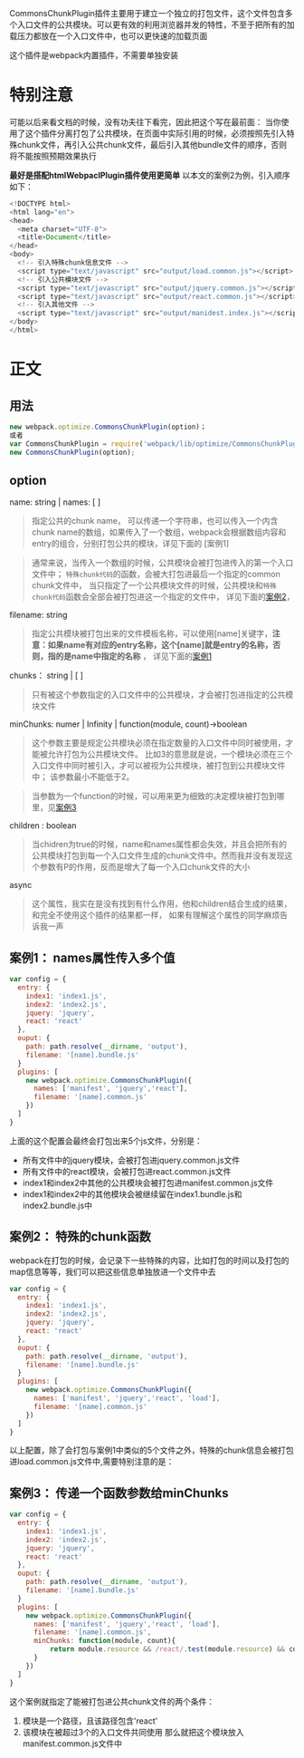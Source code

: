 CommonsChunkPlugin插件主要用于建立一个独立的打包文件，这个文件包含多个入口文件的公共模块。可以更有效的利用浏览器并发的特性，不至于把所有的加载压力都放在一个入口文件中，也可以更快速的加载页面

这个插件是webpack内置插件，不需要单独安装

特别注意
=
可能以后来看文档的时候，没有功夫往下看完，因此把这个写在最前面：  当你使用了这个插件分离打包了公共模块，在页面中实际引用的时候，必须按照先引入特殊chunk文件，再引入公共chunk文件，最后引入其他bundle文件的顺序，否则将不能按照预期效果执行

**最好是搭配htmlWebpaclPlugin插件使用更简单**
以本文的案例2为例，引入顺序如下：

```js
<!DOCTYPE html>
<html lang="en">
<head>
  <meta charset="UTF-8">
  <title>Document</title>
</head>
<body>
  <!-- 引入特殊chunk信息文件 -->
  <script type="text/javascript" src="output/load.common.js"></script> 
  <!-- 引入公共模块文件 -->
  <script type="text/javascript" src="output/jquery.common.js"></script>
  <script type="text/javascript" src="output/react.common.js"></script>
  <!-- 引入其他文件 -->
  <script type="text/javascript" src="output/manidest.index.js"></script> 
</body>
</html>
```

正文
=
用法
-
```js
new webpack.optimize.CommonsChunkPlugin(option)；
或者
var CommonsChunkPlugin = require('webpack/lib/optimize/CommonsChunkPlugin');
new CommonsChunkPlugin(option);
```

option
-
name: string | names: [ ] 

> 指定公共的chunk name， 可以传递一个字符串，也可以传入一个内含chunk name的数组，如果传入了一个数组，webpack会根据数组内容和entry的组合，分别打包公共的模块，详见下面的 [案例1]

> 通常来说，当传入一个数组的时候，公共模块会被打包进传入的第一个入口文件中； `特殊chunk代码`的函数，会被大打包进最后一个指定的common chunk文件中， 当只指定了一个公共模块文件的时候，公共模块和`特殊chunk代码`函数会全部会被打包进这一个指定的文件中， 详见下面的[案例2]()， 

filename: string
> 指定公共模块被打包出来的文件模板名称，可以使用[name]关键字，**注意：如果name有对应的entry名称，这个[name]就是entry的名称，否则，指的是name中指定的名称** ， 详见下面的[案例1]()

chunks： string | [ ]
> 只有被这个参数指定的入口文件中的公共模块，才会被打包进指定的公共模块文件

minChunks: numer | Infinity | function(module, count)->boolean
> 这个参数主要是规定公共模块必须在指定数量的入口文件中同时被使用，才能被允许打包为公共模块文件。 比如3的意思就是说，一个模块必须在三个入口文件中同时被引入，才可以被视为公共模块，被打包到公共模块文件中；  该参数最小不能低于2。

> 当参数为一个function的时候，可以用来更为细致的决定模块被打包到哪里，见[案例3]()

children : boolean
> 当chidren为true的时候，name和names属性都会失效，并且会把所有的公共模块打包到每一个入口文件生成的chunk文件中。然而我并没有发现这个参数有P的作用，反而是增大了每一个入口chunk文件的大小

async
> 这个属性，我实在是没有找到有什么作用，他和children结合生成的结果，和完全不使用这个插件的结果都一样， 如果有理解这个属性的同学麻烦告诉我一声

案例1： names属性传入多个值
-
```js
var config = {
  entry: {
    index1: 'index1.js',
    index2: 'index2.js',
    jquery: 'jquery',
    react: 'react'
  },
  ouput: {
    path: path.resolve(__dirname, 'output'),
    filename: '[name].bundle.js'
  }
  plugins: [
    new webpack.optimize.CommonsChunkPlugin({
      names: ['manifest', 'jquery','react'],
      filename: '[name].common.js'
    })
  ]
}
```
上面的这个配置会最终会打包出来5个js文件，分别是：
- 所有文件中的jquery模块，会被打包进jquery.common.js文件
- 所有文件中的react模块，会被打包进react.common.js文件
- index1和index2中其他的公共模块会被打包进manifest.common.js文件
- index1和index2中的其他模块会被继续留在index1.bundle.js和index2.bundle.js中

案例2： 特殊的chunk函数
-
webpack在打包的时候，会记录下一些特殊的内容，比如打包的时间以及打包的map信息等等，我们可以把这些信息单独放进一个文件中去
```js
var config = {
  entry: {
    index1: 'index1.js',
    index2: 'index2.js',
    jquery: 'jquery',
    react: 'react'
  },
  ouput: {
    path: path.resolve(__dirname, 'output'),
    filename: '[name].bundle.js'
  }
  plugins: [
    new webpack.optimize.CommonsChunkPlugin({
      names: ['manifest', 'jquery','react', 'load'],
      filename: '[name].common.js'
    })
  ]
}
```
以上配置，除了会打包与案例1中类似的5个文件之外，特殊的chunk信息会被打包进load.common.js文件中,需要特别注意的是：

案例3： 传递一个函数参数给minChunks
-
```js
var config = {
  entry: {
    index1: 'index1.js',
    index2: 'index2.js',
    jquery: 'jquery',
    react: 'react'
  },
  ouput: {
    path: path.resolve(__dirname, 'output'),
    filename: '[name].bundle.js'
  }
  plugins: [
    new webpack.optimize.CommonsChunkPlugin({
      names: ['manifest', 'jquery','react', 'load'],
      filename: '[name].common.js',
      minChunks: function(module, count){
          return module.resource && /react/.test(module.resource) && count > 3
      }
    })
  ]
}
```
这个案例就指定了能被打包进公共chunk文件的两个条件：
1. 模块是一个路径，且该路径包含'react'
2. 该模块在被超过3个的入口文件共同使用
那么就把这个模块放入manifest.common.js文件中













